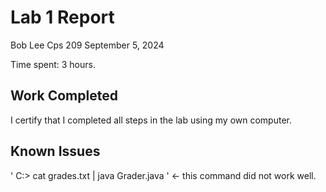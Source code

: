 # Lab 1 Report

Bob Lee
Cps 209
September 5, 2024

Time spent: 3 hours.

## Work Completed

I certify that I completed all steps in the lab using my own computer.

## Known Issues

' C:> cat grades.txt | java Grader.java ' <- this command did not work well.

